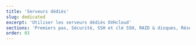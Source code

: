 ```yaml
---
title: 'Serveurs dédiés'
slug: dedicated
excerpt: 'Utiliser les serveurs dédiés OVHcloud'
sections: 'Premiers pas, Sécurité, SSH et clé SSH, RAID & disques, Réseau & IP, Diagnostic et mode Rescue, vRack, Utilisation avancée, Divers, Firewall Cisco ASA'
order: 03
---
```

